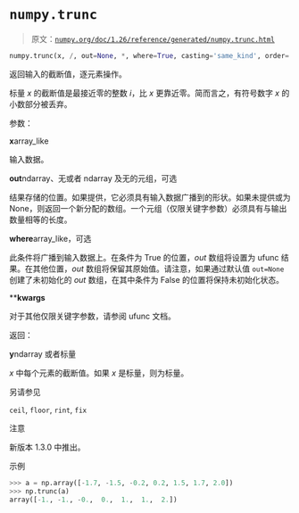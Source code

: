 # `numpy.trunc`

> 原文：[`numpy.org/doc/1.26/reference/generated/numpy.trunc.html`](https://numpy.org/doc/1.26/reference/generated/numpy.trunc.html)

```py
numpy.trunc(x, /, out=None, *, where=True, casting='same_kind', order='K', dtype=None, subok=True[, signature, extobj]) = <ufunc 'trunc'>
```

返回输入的截断值，逐元素操作。

标量 *x* 的截断值是最接近零的整数 *i*，比 *x* 更靠近零。简而言之，有符号数字 *x* 的小数部分被丢弃。

参数：

**x**array_like

输入数据。

**out**ndarray、无或者 ndarray 及无的元组，可选

结果存储的位置。如果提供，它必须具有输入数据广播到的形状。如果未提供或为 None，则返回一个新分配的数组。一个元组（仅限关键字参数）必须具有与输出数量相等的长度。

**where**array_like，可选

此条件将广播到输入数据上。在条件为 True 的位置，*out* 数组将设置为 ufunc 结果。在其他位置，*out* 数组将保留其原始值。请注意，如果通过默认值 `out=None` 创建了未初始化的 *out* 数组，在其中条件为 False 的位置将保持未初始化状态。

****kwargs**

对于其他仅限关键字参数，请参阅 ufunc 文档。

返回：

**y**ndarray 或者标量

*x* 中每个元素的截断值。如果 *x* 是标量，则为标量。

另请参见

`ceil`, `floor`, `rint`, `fix`

注意

新版本 1.3.0 中推出。

示例

```py
>>> a = np.array([-1.7, -1.5, -0.2, 0.2, 1.5, 1.7, 2.0])
>>> np.trunc(a)
array([-1., -1., -0.,  0.,  1.,  1.,  2.]) 
```
